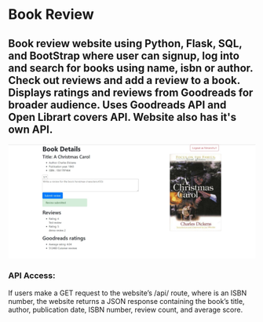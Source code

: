 # Book Review
## Book review website using Python, Flask, SQL, and BootStrap where user can signup, log into and search for books using name, isbn or author. Check out reviews and add a review to a book. Displays ratings and reviews from Goodreads for broader audience. Uses Goodreads API and Open Librart covers API. Website also has it's own API.



![](https://github.com/himanshuc71/Book_review/blob/master/demo.jpg)

### API Access: 
If users make a GET request to the website’s /api/<isbn> route, where <isbn> is an ISBN number, the website returns a JSON response containing the book’s title, author, publication date, ISBN number, review count, and average score. 
